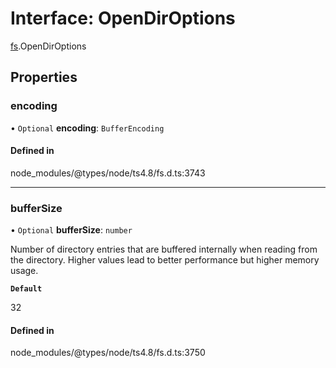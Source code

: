 # Interface: OpenDirOptions

[fs](../modules/fs.md).OpenDirOptions

## Properties

### encoding

• `Optional` **encoding**: `BufferEncoding`

#### Defined in

node_modules/@types/node/ts4.8/fs.d.ts:3743

___

### bufferSize

• `Optional` **bufferSize**: `number`

Number of directory entries that are buffered
internally when reading from the directory. Higher values lead to better
performance but higher memory usage.

**`Default`**

32

#### Defined in

node_modules/@types/node/ts4.8/fs.d.ts:3750

